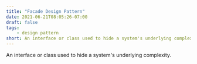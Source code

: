 ```yaml
---
title: "Facade Design Pattern"
date: 2021-06-21T08:05:26-07:00
draft: false
tags:
    - design pattern
short: An interface or class used to hide a system's underlying complexity.
---
```


An interface or class used to hide a system's underlying complexity.
